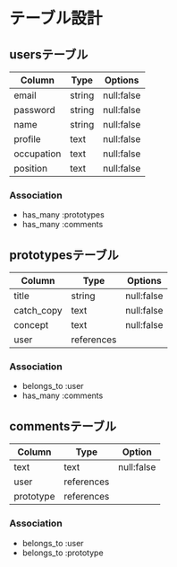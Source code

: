# テーブル設計

## usersテーブル

| Column      | Type   | Options    |
| ----------- | ------ | ---------- |
| email       | string | null:false |
| password    | string | null:false |
| name        | string | null:false |
| profile     | text   | null:false |
| occupation  | text   | null:false |
| position    | text   | null:false |

### Association

- has_many :prototypes
- has_many :comments


## prototypesテーブル

| Column      | Type           | Options       |
| ----------- | -------------- | ------------- |
| title       | string         | null:false    |
| catch_copy  | text           | null:false    |
| concept     | text           | null:false    |
| user        | references     |               |

### Association

- belongs_to :user
- has_many :comments

## commentsテーブル

| Column      | Type       | Option      |
| ----------- | ---------- | ----------- |
| text        | text       | null:false  |
| user        | references |             |
| prototype   | references |             |

### Association

- belongs_to :user
- belongs_to :prototype
